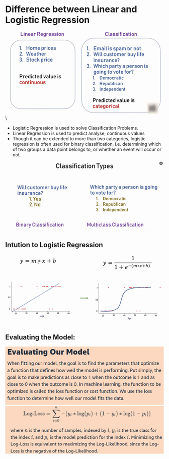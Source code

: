 # Difference between Linear and  Logistic Regression
![alt text](image.png)\

- Logistic Regression is used to solve Classification Problems.
- Linear Regression is used to predict analyse, continuous values
- Though it can be extended to more than two categories, logistic regression is often used for binary classification, i.e. determining which of two groups a data point belongs to, or whether an event will occur or not. 

![alt text](image-1.png)


## Intution to Logistic Regression
![alt text](image-2.png)

## Evaluating the Model:
![alt text](image-3.png)
![alt text](image-4.png)